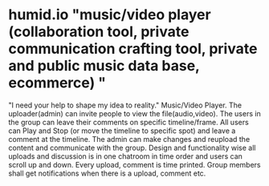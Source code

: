 # humid.io "music/video player (collaboration tool, private communication crafting tool, private and public music data base, ecommerce) "
"I need your  help to shape my idea to reality."
Music/Video Player. The uploader(admin) can invite people to view the file(audio,video). The users in the group can leave their comments on  specific timeline/frame. All users can Play and Stop (or move the timeline to specific spot) and leave a comment at the timeline. The admin can make changes and reupload the content and communicate with the group. Design and functionality wise all uploads and discussion is in one chatroom in time order and users can scroll up and down. Every upload, comment is time printed. Group members shall get notifications when there is a upload, comment etc.
